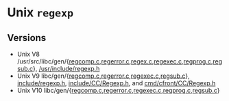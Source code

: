 # Unix `regexp`

## Versions

- Unix V8 /usr/src/libc/gen/{[regcomp.c][v8-regcomp],[regerror.c][v8-regerror],[regex.c][v8-regex],[regexec.c][v8-regexec],[regprog.c][v8-regprog],[regsub.c][v8-regsub]},
  [/usr/include/regexp.h](https://www.tuhs.org/cgi-bin/utree.pl?file=V8/usr/include/regexp.h)
- Unix V9 libc/gen/{[regcomp.c][v9-regcomp],[regerror.c][v9-regerror],[regexec.c][v9-regexec],[regsub.c][v9-regsub]},
  [include/regexp.h](https://www.tuhs.org/cgi-bin/utree.pl?file=V9/include/regexp.h),
  [include/CC/Regexp.h](https://www.tuhs.org/cgi-bin/utree.pl?file=V9/include/CC/Regexp.h),
  and [cmd/cfront/CC/Regexp.h](https://www.tuhs.org/cgi-bin/utree.pl?file=V9/cmd/cfront/CC/Regexp.h)
- Unix V10 libc/gen/{[regcomp.c][v10-regcomp],[regerror.c][v10-regerror],[regexec.c][v10-regexec],[regprog.c][v10-regprog],[regsub.c][v10-regsub]}

[v8-regcomp]: https://www.tuhs.org/cgi-bin/utree.pl?file=V8/usr/src/libc/gen/regcomp.c
[v8-regerror]: https://www.tuhs.org/cgi-bin/utree.pl?file=V8/usr/src/libc/gen/regerror.c
[v8-regex]: https://www.tuhs.org/cgi-bin/utree.pl?file=V8/usr/src/libc/gen/regex.c
[v8-regexec]: https://www.tuhs.org/cgi-bin/utree.pl?file=V8/usr/src/libc/gen/regexec.c
[v8-regprog]: https://www.tuhs.org/cgi-bin/utree.pl?file=V8/usr/src/libc/gen/regprog.h
[v8-regsub]: https://www.tuhs.org/cgi-bin/utree.pl?file=V8/usr/src/libc/gen/regsub.c
[v9-regcomp]: https://www.tuhs.org/cgi-bin/utree.pl?file=V9/libc/gen/regcomp.c
[v9-regerror]: https://www.tuhs.org/cgi-bin/utree.pl?file=V9/libc/gen/regerror.c
[v9-regexec]: https://www.tuhs.org/cgi-bin/utree.pl?file=V9/libc/gen/regexec.c
[v9-regsub]: https://www.tuhs.org/cgi-bin/utree.pl?file=V9/libc/gen/regsub.c
[v10-regcomp]: https://www.tuhs.org/cgi-bin/utree.pl?file=V10/libc/gen/regcomp.c
[v10-regerror]: https://www.tuhs.org/cgi-bin/utree.pl?file=V10/libc/gen/regerror.c
[v10-regexec]: https://www.tuhs.org/cgi-bin/utree.pl?file=V10/libc/gen/regexec.c
[v10-regprog]: https://www.tuhs.org/cgi-bin/utree.pl?file=V10/libc/gen/regprog.h
[v10-regsub]: https://www.tuhs.org/cgi-bin/utree.pl?file=V10/libc/gen/regsub.c
